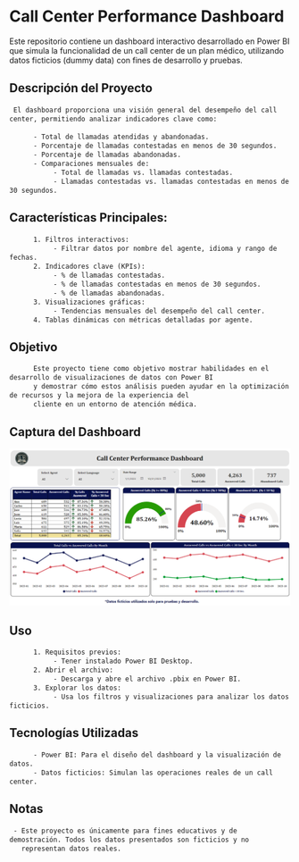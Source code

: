 # Call Center Performance Dashboard

Este repositorio contiene un dashboard interactivo desarrollado en Power BI que simula la funcionalidad de un call center de un plan médico, 
utilizando datos ficticios (dummy data) con fines de desarrollo y pruebas.

## Descripción del Proyecto
     El dashboard proporciona una visión general del desempeño del call center, permitiendo analizar indicadores clave como:

          - Total de llamadas atendidas y abandonadas.
          - Porcentaje de llamadas contestadas en menos de 30 segundos.
          - Porcentaje de llamadas abandonadas.
          - Comparaciones mensuales de:
               - Total de llamadas vs. llamadas contestadas.
               - Llamadas contestadas vs. llamadas contestadas en menos de 30 segundos.

## Características Principales:
          1. Filtros interactivos:
               - Filtrar datos por nombre del agente, idioma y rango de fechas.
          2. Indicadores clave (KPIs):
               - % de llamadas contestadas.
               - % de llamadas contestadas en menos de 30 segundos.
               - % de llamadas abandonadas.
          3. Visualizaciones gráficas:
               - Tendencias mensuales del desempeño del call center.
          4. Tablas dinámicas con métricas detalladas por agente.

## Objetivo
          Este proyecto tiene como objetivo mostrar habilidades en el desarrollo de visualizaciones de datos con Power BI 
          y demostrar cómo estos análisis pueden ayudar en la optimización de recursos y la mejora de la experiencia del 
          cliente en un entorno de atención médica.  

## Captura del Dashboard

![alt text](image-1.png)

## Uso 
          1. Requisitos previos:
               - Tener instalado Power BI Desktop.
          2. Abrir el archivo:
               - Descarga y abre el archivo .pbix en Power BI.
          3. Explorar los datos:
               - Usa los filtros y visualizaciones para analizar los datos ficticios.

## Tecnologías Utilizadas
          - Power BI: Para el diseño del dashboard y la visualización de datos.
          - Datos ficticios: Simulan las operaciones reales de un call center.              

## Notas
     - Este proyecto es únicamente para fines educativos y de demostración. Todos los datos presentados son ficticios y no 
       representan datos reales.
